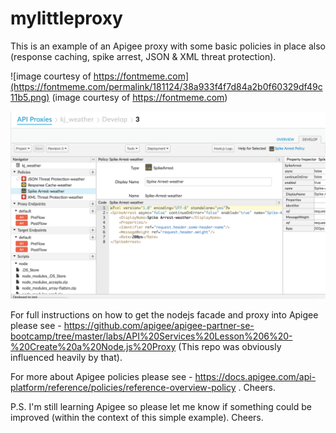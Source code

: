 # mylittleproxy
This is an example of an Apigee proxy with some basic policies in place also (response caching, spike arrest, JSON &amp; XML threat protection).

![image courtesy of https://fontmeme.com](https://fontmeme.com/permalink/181124/38a933f4f7d84a2b0f60329df49c11b5.png)
(image courtesy of https://fontmeme.com)


![Screenshot of this proxy from Apigee UI (for evaluation account)](https://raw.githubusercontent.com/kristianjaeger/mylittleproxy/f5d6f8e01e46c70a385514b6cde09637824b5f39/proxyFromApigeeUi.png)        

For full instructions on how to get the nodejs facade and proxy into Apigee please see - https://github.com/apigee/apigee-partner-se-bootcamp/tree/master/labs/API%20Services%20Lesson%206%20-%20Create%20a%20Node.js%20Proxy (This repo was obviously influenced heavily by that).

For more about Apigee policies please see - https://docs.apigee.com/api-platform/reference/policies/reference-overview-policy . Cheers.

P.S. I'm still learning Apigee so please let me know if something could be improved (within the context of this simple example).  Cheers.
